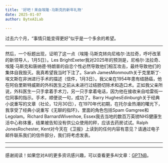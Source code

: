 ```yaml
---
title: '好吧！来自埃隆·马斯克的新年礼物'
date: 2025-01-07
author: ByteAILab

---
```


过去六个月，“事情只能变得更好”似乎是一个多余的希望。

---
然后，一个标题出现，证明了这一点（埃隆·马斯克转向尼格尔·法拉奇，呼吁改革的新领导人，1月5日）。Les BrightExeter我对2025年的预测是，尼格尔·法拉奇、埃隆·马斯克和唐纳德·特朗普的自恋个性必然导致他们相互攻击，最终导致他们的集体自我毁灭。我真希望我当时下注了。Sarah JamesMonmouth关于克里斯丁·埃文斯在非洲进行手术的描述（信件，1月3日）。我父亲在1954年患有结肠癌，他在阿伯里斯特威斯的外科医生之前从未进行过结肠切除术和造口术。正如我父亲所说，外科医生一只手拿着手术刀，另一只手拿着电话，因为他在接收来自哈雷街一位同事的指示。手术，顺便说一句，成功了。Barry HughesEdinburgh关于经典小说重写的文章（社论，12月30日），在1970年代初期，在托尔金热潮的曙光下，我享受了经典小说重写《无聊的指环》，里面的角色包括Spam Gamgree和Legolam。Richard BarnardWivenhoe, Essex我去当地的数百万英镑NHS健康生活中心称体重，结果被告知没有供公众使用的秤，应该去药房试试。Ralph JonesRochester, Kent对今天在《卫报》上读到的任何内容有意见？请通过电子邮件联系我们的信件部分，我们将考虑发表。

---
---
感谢阅读！如果您对AI的更多资讯感兴趣，可以查看更多AI文章：[GPTNB](https://gptnb.com)。